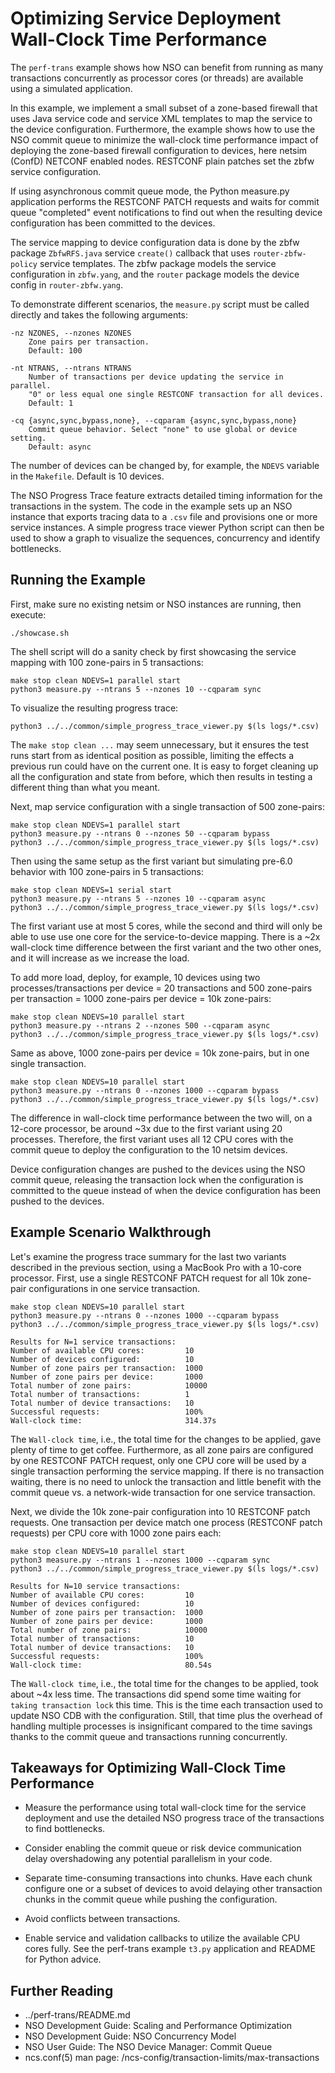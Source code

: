 Optimizing Service Deployment Wall-Clock Time Performance
=========================================================

The `perf-trans` example shows how NSO can benefit from running as many
transactions concurrently as processor cores (or threads) are available using a
simulated application.

In this example, we implement a small subset of a zone-based firewall that uses
Java service code and service XML templates to map the service to the device
configuration. Furthermore, the example shows how to use the NSO commit queue
to minimize the wall-clock time performance impact of deploying the zone-based
firewall configuration to devices, here netsim (ConfD) NETCONF enabled nodes.
RESTCONF plain patches set the zbfw service configuration.

If using asynchronous commit queue mode, the Python measure.py application
performs the RESTCONF PATCH requests and waits for commit queue "completed"
event notifications to find out when the resulting device configuration has
been committed to the devices.

The service mapping to device configuration data is done by the zbfw package
`ZbfwRFS.java` service `create()` callback that uses `router-zbfw-policy`
service templates. The zbfw package models the service configuration in
`zbfw.yang`, and the `router` package models the device config in
`router-zbfw.yang`.

To demonstrate different scenarios, the `measure.py` script must be called
directly and takes the following arguments:

    -nz NZONES, --nzones NZONES
        Zone pairs per transaction.
        Default: 100

    -nt NTRANS, --ntrans NTRANS
        Number of transactions per device updating the service in parallel.
        "0" or less equal one single RESTCONF transaction for all devices.
        Default: 1

    -cq {async,sync,bypass,none}, --cqparam {async,sync,bypass,none}
        Commit queue behavior. Select "none" to use global or device setting.
        Default: async

The number of devices can be changed by, for example, the `NDEVS` variable in
the `Makefile`. Default is 10 devices.

The NSO Progress Trace feature extracts detailed timing information for the
transactions in the system. The code in the example sets up an NSO instance
that exports tracing data to a `.csv` file and provisions one or more service
instances. A simple progress trace viewer Python script can then be used to
show a graph to visualize the sequences, concurrency and identify bottlenecks.

Running the Example
-------------------

First, make sure no existing netsim or NSO instances are running, then execute:

    ./showcase.sh

The shell script will do a sanity check by first showcasing the service mapping
with 100 zone-pairs in 5 transactions:

    make stop clean NDEVS=1 parallel start
    python3 measure.py --ntrans 5 --nzones 10 --cqparam sync

To visualize the resulting progress trace:

    python3 ../../common/simple_progress_trace_viewer.py $(ls logs/*.csv)

The `make stop clean ...` may seem unnecessary, but it ensures the test runs
start from as identical position as possible, limiting the effects a previous
run could have on the current one. It is easy to forget cleaning up all the
configuration and state from before, which then results in testing a different
thing than what you meant.

Next, map service configuration with a single transaction of 500 zone-pairs:

    make stop clean NDEVS=1 parallel start
    python3 measure.py --ntrans 0 --nzones 50 --cqparam bypass
    python3 ../../common/simple_progress_trace_viewer.py $(ls logs/*.csv)

Then using the same setup as the first variant but simulating pre-6.0 behavior
with 100 zone-pairs in 5 transactions:

    make stop clean NDEVS=1 serial start
    python3 measure.py --ntrans 5 --nzones 10 --cqparam async
    python3 ../../common/simple_progress_trace_viewer.py $(ls logs/*.csv)

The first variant use at most 5 cores, while the second and third will only
be able to use use one core for the service-to-device mapping. There is a ~2x
wall-clock time difference between the first variant and the two other ones,
and it will increase as we increase the load.

To add more load, deploy, for example, 10 devices using two
processes/transactions per device = 20 transactions and 500 zone-pairs per
transaction = 1000 zone-pairs per device = 10k zone-pairs:

    make stop clean NDEVS=10 parallel start
    python3 measure.py --ntrans 2 --nzones 500 --cqparam async
    python3 ../../common/simple_progress_trace_viewer.py $(ls logs/*.csv)

Same as above, 1000 zone-pairs per device = 10k zone-pairs, but in one single
transaction.

    make stop clean NDEVS=10 parallel start
    python3 measure.py --ntrans 0 --nzones 1000 --cqparam bypass
    python3 ../../common/simple_progress_trace_viewer.py $(ls logs/*.csv)

The difference in wall-clock time performance between the two will, on a
12-core processor, be around ~3x due to the first variant using 20 processes.
Therefore, the first variant uses all 12 CPU cores with the commit queue to
deploy the configuration to the 10 netsim devices.

Device configuration changes are pushed to the devices using the NSO commit
queue, releasing the transaction lock when the configuration is committed to
the queue instead of when the device configuration has been pushed to the
devices.

Example Scenario Walkthrough
----------------------------

Let's examine the progress trace summary for the last two variants described in
the previous section, using a MacBook Pro with a 10-core processor. First, use
a single RESTCONF PATCH request for all 10k zone-pair configurations in one
service transaction.

    make stop clean NDEVS=10 parallel start
    python3 measure.py --ntrans 0 --nzones 1000 --cqparam bypass
    python3 ../../common/simple_progress_trace_viewer.py $(ls logs/*.csv)

    Results for N=1 service transactions:
    Number of available CPU cores:         10
    Number of devices configured:          10
    Number of zone pairs per transaction:  1000
    Number of zone pairs per device:       1000
    Total number of zone pairs:            10000
    Total number of transactions:          1
    Total number of device transactions:   10
    Successful requests:                   100%
    Wall-clock time:                       314.37s

The `Wall-clock time`, i.e., the total time for the changes to be applied, gave
plenty of time to get coffee. Furthermore, as all zone pairs are configured
by one RESTCONF PATCH request, only one CPU core will be used by a single
transaction performing the service mapping. If there is no transaction waiting,
there is no need to unlock the transaction and little benefit with the commit
queue vs. a network-wide transaction for one service transaction.

Next, we divide the 10k zone-pair configuration into 10 RESTCONF patch
requests. One transaction per device match one process (RESTCONF patch
requests) per CPU core with 1000 zone pairs each:

    make stop clean NDEVS=10 parallel start
    python3 measure.py --ntrans 1 --nzones 1000 --cqparam sync
    python3 ../../common/simple_progress_trace_viewer.py $(ls logs/*.csv)

    Results for N=10 service transactions:
    Number of available CPU cores:         10
    Number of devices configured:          10
    Number of zone pairs per transaction:  1000
    Number of zone pairs per device:       1000
    Total number of zone pairs:            10000
    Total number of transactions:          10
    Total number of device transactions:   10
    Successful requests:                   100%
    Wall-clock time:                       80.54s

The `Wall-clock time`, i.e., the total time for the changes to be applied, took
about ~4x less time. The transactions did spend some time waiting for
`taking transaction lock` this time. This is the time each transaction used to
update NSO CDB with the configuration. Still, that time plus the overhead of
handling multiple processes is insignificant compared to the time savings
thanks to the commit queue and transactions running concurrently.

Takeaways for Optimizing Wall-Clock Time Performance
----------------------------------------------------

- Measure the performance using total wall-clock time for the service
  deployment and use the detailed NSO progress trace of the transactions to
  find bottlenecks.

- Consider enabling the commit queue or risk device communication delay
  overshadowing any potential parallelism in your code.

- Separate time-consuming transactions into chunks. Have each chunk configure
  one or a subset of devices to avoid delaying other transaction chunks in the
  commit queue while pushing the configuration.

- Avoid conflicts between transactions.

- Enable service and validation callbacks to utilize the available CPU cores
  fully. See the perf-trans example `t3.py` application and README for Python
  advice.

Further Reading
---------------

+ ../perf-trans/README.md
+ NSO Development Guide: Scaling and Performance Optimization
+ NSO Development Guide: NSO Concurrency Model
+ NSO User Guide: The NSO Device Manager: Commit Queue
+ ncs.conf(5) man page: /ncs-config/transaction-limits/max-transactions
